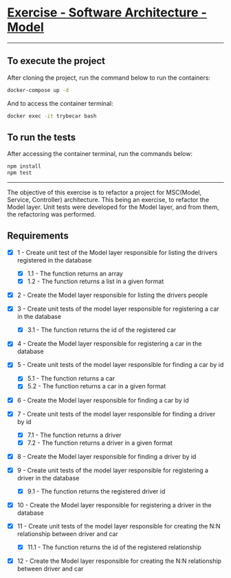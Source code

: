 # [Exercise - Software Architecture - Model](./exercise/)

---

## To execute the project

After cloning the project, run the command below to run the containers:

```bash
docker-compose up -d
```

And to access the container terminal:

```bash
docker exec -it trybecar bash
```

## To run the tests

After accessing the container terminal, run the commands below:

```bash
npm install
npm test
```

---

The objective of this exercise is to refactor a project for MSC(Model, Service, Controller) architecture. This being an exercise, to refactor the Model layer. Unit tests were developed for the Model layer, and from them, the refactoring was performed.

## Requirements

- [x] 1 - Create unit test of the Model layer responsible for listing the drivers registered in the database
  - [x] 1.1 - The function returns an array
  - [x] 1.2 - The function returns a list in a given format
- [x] 2 - Create the Model layer responsible for listing the drivers people

- [x] 3 - Create unit tests of the model layer responsible for registering a car in the database
  - [x] 3.1 - The function returns the id of the registered car
- [x] 4 - Create the Model layer responsible for registering a car in the database

- [x] 5 - Create unit tests of the model layer responsible for finding a car by id
  - [x] 5.1 - The function returns a car
  - [x] 5.2 - The function returns a car in a given format
- [x] 6 - Create the Model layer responsible for finding a car by id

- [x] 7 - Create unit tests of the model layer responsible for finding a driver by id
  - [x] 7.1 - The function returns a driver
  - [x] 7.2 - The function returns a driver in a given format
- [x] 8 - Create the Model layer responsible for finding a driver by id

- [x] 9 - Create unit tests of the model layer responsible for registering a driver in the database
  - [x] 9.1 - The function returns the registered driver id
- [x] 10 - Create the Model layer responsible for registering a driver in the database

- [x] 11 - Create unit tests of the model layer responsible for creating the N:N relationship between driver and car
  - [x] 11.1 - The function returns the id of the registered relationship
- [x] 12 - Create the Model layer responsible for creating the N:N relationship between driver and car
